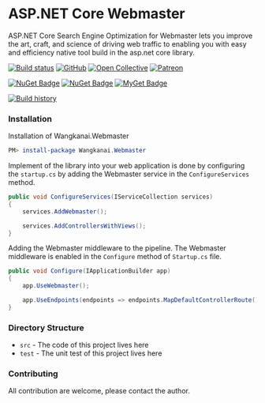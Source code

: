 # ASP.NET Core Webmaster

ASP.NET Core Search Engine Optimization for Webmaster lets you improve the art, craft, and science of driving web traffic to enabling you with easy and efficiency native tool build in the asp.net core library.

[![Build status](https://ci.appveyor.com/api/projects/status/ky098m8giba3fp4a?svg=true)](https://ci.appveyor.com/project/wangkanai/webmaster)
[![GitHub](https://img.shields.io/github/license/wangkanai/webmaster)](https://github.com/wangkanai/webmaster/blob/master/LICENSE)
[![Open Collective](https://img.shields.io/badge/open%20collective-support%20me-3385FF.svg)](https://opencollective.com/wangkanai)
[![Patreon](https://img.shields.io/badge/patreon-support%20me-d9643a.svg)](https://www.patreon.com/wangkanai)
 
[![NuGet Badge](https://buildstats.info/nuget/wangkanai.Webmaster)](https://www.nuget.org/packages/wangkanai.Webmaster)
[![NuGet Badge](https://buildstats.info/nuget/wangkanai.Webmaster?includePreReleases=true)](https://www.nuget.org/packages/wangkanai.Webmaster)
[![MyGet Badge](https://buildstats.info/myget/wangkanai/Wangkanai.Webmaster)](https://www.myget.org/feed/wangkanai/package/nuget/Wangkanai.Webmaster)

[![Build history](https://buildstats.info/appveyor/chart/wangkanai/webmaster)](https://ci.appveyor.com/project/wangkanai/webmaster/history)

### Installation

Installation of Wangkanai.Webmaster

```powershell
PM> install-package Wangkanai.Webmaster
```

Implement of the library into your web application is done by configuring the `startup.cs` by adding the Webmaster service in the `ConfigureServices` method.

```csharp
public void ConfigureServices(IServiceCollection services)
{
    services.AddWebmaster();

    services.AddControllersWithViews();
}
```

Adding the Webmaster middleware to the pipeline. The Webmaster middleware is enabled in the `Configure` method of `Startup.cs` file.

```csharp
public void Configure(IApplicationBuilder app)
{
    app.UseWebmaster();

    app.UseEndpoints(endpoints => endpoints.MapDefaultControllerRoute());
}
```

### Directory Structure

- `src` - The code of this project lives here
- `test` - The unit test of this project lives here

### Contributing

All contribution are welcome, please contact the author.
